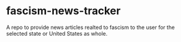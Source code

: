 # fascism-news-tracker
A repo to provide news articles realted to fascism to the user for the selected state or United States as whole.
